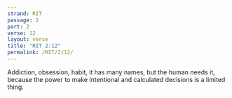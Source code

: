 ```yaml
---
strand: RIT
passage: 2
part: 2
verse: 12
layout: verse
title: "RIT 2:12"
permalink: /RIT/2/12/
---
```

Addiction, obsession, habit, it has many names, but the human needs it, because the power to make intentional and calculated decisions is a limited thing.
